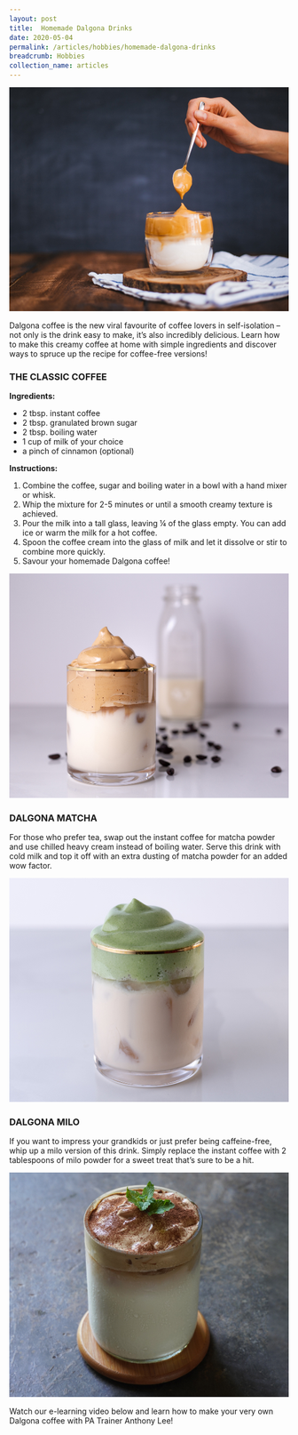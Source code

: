 ```yaml
---
layout: post
title:  Homemade Dalgona Drinks
date: 2020-05-04
permalink: /articles/hobbies/homemade-dalgona-drinks
breadcrumb: Hobbies
collection_name: articles
---
```

![Homemade Dalgona Drinks](/images/content-articles/hobbies/homemade-dalgona-drinks-img1.jpg)

Dalgona coffee is the new viral favourite of coffee lovers in self-isolation – not only is the drink easy to make, it’s also incredibly delicious. Learn how to make this creamy coffee at home with simple ingredients and discover ways to spruce up the recipe for coffee-free versions!

### THE CLASSIC COFFEE

**Ingredients:**
- 2 tbsp. instant coffee
- 2 tbsp. granulated brown sugar
- 2 tbsp. boiling water
- 1 cup of milk of your choice
- a pinch of cinnamon (optional) 


**Instructions:**
1. Combine the coffee, sugar and boiling water in a bowl with a hand mixer or whisk.
2. Whip the mixture for 2-5 minutes or until a smooth creamy texture is achieved.
3. Pour the milk into a tall glass, leaving ¼ of the glass empty. You can add ice or warm the milk for a hot coffee.
4. Spoon the coffee cream into the glass of milk and let it dissolve or stir to combine more quickly. 
5. Savour your homemade Dalgona coffee!


![Homemade Dalgona Drinks](/images/content-articles/hobbies/homemade-dalgona-drinks-img2.jpg)


### DALGONA MATCHA

For those who prefer tea, swap out the instant coffee for matcha powder and use chilled heavy cream instead of boiling water. Serve this drink with cold milk and top it off with an extra dusting of matcha powder for an added wow factor. 

![Homemade Dalgona Drinks](/images/content-articles/hobbies/homemade-dalgona-drinks-img3.jpg)


### DALGONA MILO

If you want to impress your grandkids or just prefer being caffeine-free, whip up a milo version of this drink. Simply replace the instant coffee with 2 tablespoons of milo powder for a sweet treat that’s sure to be a hit.

 ![Homemade Dalgona Drinks](/images/content-articles/hobbies/homemade-dalgona-drinks-img4.jpg)

Watch our e-learning video below and learn how to make your very own Dalgona coffee with PA Trainer Anthony Lee!

<script async defer src="https://connect.facebook.net/en_US/sdk.js#xfbml=1&version=v3.2"></script>
<div class="fb-video"
    data-href="https://www.facebook.com/watch/?v=268740457619727"
    data-width="auto"
    data-show-captions="false">
</div>